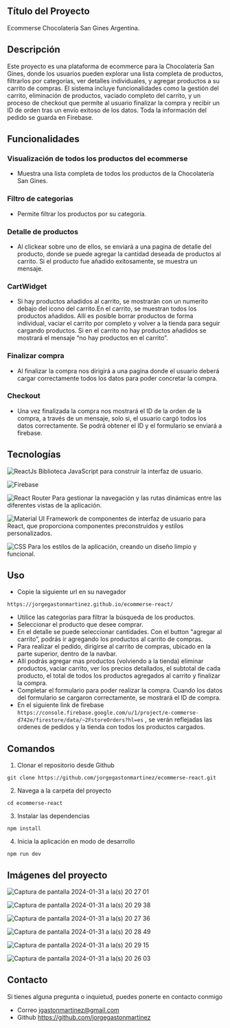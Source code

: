 ## Título del Proyecto

Ecommerse Chocolatería San Gines Argentina. 


## Descripción

Este proyecto es una plataforma de ecommerce para la Chocolatería San Gines, donde los usuarios pueden explorar una lista completa de productos, filtrarlos por categorías, ver detalles individuales, y agregar productos a su carrito de compras. El sistema incluye funcionalidades como la gestión del carrito, eliminación de productos, vaciado completo del carrito, y un proceso de checkout que permite al usuario finalizar la compra y recibir un ID de orden tras un envío exitoso de los datos. Toda la información del pedido se guarda en Firebase. 


## Funcionalidades

### Visualización de todos los productos del ecommerse
- Muestra una lista completa de todos los productos de la Chocolatería San Gines.

### Filtro de categorias
- Permite filtrar los productos por su categoría.

### Detalle de productos
- Al clickear sobre uno de ellos, se enviará a una pagina de detalle del producto, donde se puede agregar la cantidad deseada de productos al carrito. Si el producto fue añadido exitosamente, se muestra un mensaje.

### CartWidget
- Si hay productos añadidos al carrito, se mostrarán con un numerito debajo del icono del carrito.En el carrito, se muestran todos los productos añadidos. Allí es posible borrar productos de forma individual, vaciar el carrito por completo y volver a la tienda para seguir cargando productos. Si en el carrito no hay productos añadidos se mostrará el mensaje “no hay productos en el carrito”.

### Finalizar compra
- Al finalizar la compra nos dirigirá a una pagina donde el usuario deberá cargar correctamente todos los datos para poder concretar la compra.

### Checkout
- Una vez finalizada la compra nos mostrará el ID de la orden de la compra, a través de un mensaje, solo si, el usuario cargó todos los datos correctamente. Se podrá obtener el ID y el formulario se enviará a firebase.


## Tecnologías

![ReactJs](https://img.shields.io/badge/ReactJs-61DAFB?style=for-the-badge&logo=react&logoColor=white) Biblioteca JavaScript para construir la interfaz de usuario.

![Firebase](https://img.shields.io/badge/Firebase-FFCA28?style=for-the-badge&logo=firebase&logoColor=white)

![React Router](https://img.shields.io/badge/React_Router-CA4245?style=for-the-badge&logo=react-router&logoColor=white) Para gestionar la navegación y las rutas dinámicas entre las diferentes vistas de la aplicación.

![Material UI](https://img.shields.io/badge/Material--UI-007FFF?style=for-the-badge&logo=mui&logoColor=white) Framework de componentes de interfaz de usuario para React, que proporciona componentes preconstruidos y estilos personalizados.

![CSS](https://img.shields.io/badge/CSS-1572B6?style=for-the-badge&logo=css3&logoColor=white) Para los estilos de la aplicación, creando un diseño limpio y funcional.


## Uso

- Copie la siguiente url en su navegador 
```
https://jorgegastonmartinez.github.io/ecommerse-react/
```

* Utilice las categorías para filtrar la búsqueda de los productos.
* Seleccionar el producto que desee comprar.
* En el detalle se puede seleccionar cantidades. Con el button "agregar al carrito”, podrás ir agregando los productos al carrito de compras.
* Para realizar el pedido, dirigirse al carrito de compras, ubicado en la parte superior, dentro de la navbar.
* Allí podrás agregar mas productos (volviendo a la tienda) eliminar productos, vaciar carrito, ver los precios detallados, el subtotal de cada producto, el total de todos los productos agregados al carrito y finalizar la compra.
* Completar el formulario para poder realizar la compra. Cuando los datos del formulario se cargaron correctamente, se mostrará el ID de compra.
* En el siguiente link de firebase `https://console.firebase.google.com/u/1/project/e-commerse-d742e/firestore/data/~2FstoreOrders?hl=es` , se verán reflejadas las ordenes de pedidos y la tienda con todos los productos cargados.


## Comandos

1. Clonar el repositorio desde Github
```
git clone https://github.com/jorgegastonmartinez/ecommerse-react.git
```

2. Navega a la carpeta del proyecto
```
cd ecommerse-react
```

3. Instalar las dependencias
```
npm install
```

4. Inicia la aplicación en modo de desarrollo
```
npm run dev
```

## Imágenes del proyecto

![Captura de pantalla 2024-01-31 a la(s) 20 27 01](https://github.com/jorgegastonmartinez/ReactJs/assets/140458867/9e715a90-94c2-442e-992a-fdc58e4f4191)

![Captura de pantalla 2024-01-31 a la(s) 20 29 38](https://github.com/jorgegastonmartinez/ReactJs/assets/140458867/0a98a6a6-1872-4d15-9a0a-8a1cdbb85f1f)

![Captura de pantalla 2024-01-31 a la(s) 20 27 36](https://github.com/jorgegastonmartinez/ReactJs/assets/140458867/f843d44c-17a1-428b-9821-ace03aebee6c)

![Captura de pantalla 2024-01-31 a la(s) 20 28 49](https://github.com/jorgegastonmartinez/ReactJs/assets/140458867/994e24ed-dd13-4602-858f-c1e29d07a73f)

![Captura de pantalla 2024-01-31 a la(s) 20 29 15](https://github.com/jorgegastonmartinez/ReactJs/assets/140458867/d085adee-83b0-4288-8795-df401fe88b6e)

![Captura de pantalla 2024-01-31 a la(s) 20 26 03](https://github.com/jorgegastonmartinez/ReactJs/assets/140458867/f0b1f653-4727-473a-bbaf-7cb0c6227687)


## Contacto

Si tienes alguna pregunta o inquietud, puedes ponerte en contacto conmigo
- Correo jgastonmartinez@gmail.com
- Github https://github.com/jorgegastonmartinez